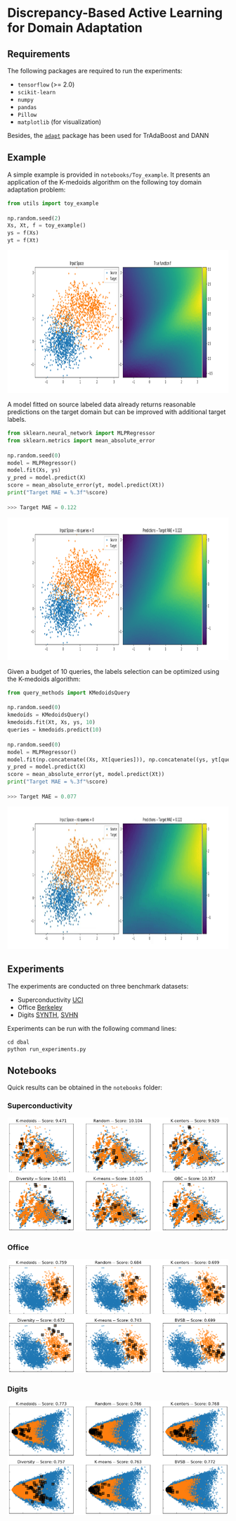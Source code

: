 # Discrepancy-Based Active Learning for Domain Adaptation

## Requirements

The following packages are required to run the experiments:
- `tensorflow` (>= 2.0)
- `scikit-learn`
- `numpy`
- `pandas`
- `Pillow`
- `matplotlib` (for visualization)

Besides, the [`adapt`](https://github.com/antoinedemathelin/adapt) package has been used for TrAdaBoost and DANN

## Example

A simple example is provided in `notebooks/Toy_example`. It presents an application of the K-medoids algorithm on the following toy domain adaptation problem:

```python
from utils import toy_example

np.random.seed(2)
Xs, Xt, f = toy_example()
ys = f(Xs)
yt = f(Xt)
```

<img src="images/toy_example.png" width="1200px" height="325px">

A model fitted on source labeled data already returns reasonable predictions on the target domain but can be improved with additional target labels.

```python
from sklearn.neural_network import MLPRegressor
from sklearn.metrics import mean_absolute_error

np.random.seed(0)
model = MLPRegressor()
model.fit(Xs, ys)
y_pred = model.predict(X)
score = mean_absolute_error(yt, model.predict(Xt))
print("Target MAE = %.3f"%score)

>>> Target MAE = 0.122
```

<img src="images/toy_example_2.png" width="1200px" height="325px">


Given a budget of 10 queries, the labels selection can be optimized using the K-medoids algorithm:

```python
from query_methods import KMedoidsQuery

np.random.seed(0)
kmedoids = KMedoidsQuery()
kmedoids.fit(Xt, Xs, ys, 10)
queries = kmedoids.predict(10)

np.random.seed(0)
model = MLPRegressor()
model.fit(np.concatenate((Xs, Xt[queries])), np.concatenate((ys, yt[queries])))
y_pred = model.predict(X)
score = mean_absolute_error(yt, model.predict(Xt))
print("Target MAE = %.3f"%score)

>>> Target MAE = 0.077
```

<img src="images/KMedoidsQuery.gif" width="1200px" height="325px">


## Experiments

The experiments are conducted on three benchmark datasets:
- Superconductivity [UCI](https://archive.ics.uci.edu/ml/datasets/superconductivty+data#)
- Office [Berkeley](https://people.eecs.berkeley.edu/~jhoffman/domainadapt/#datasets_code)
- Digits [SYNTH](http://yaroslav.ganin.net/),  [SVHN](http://ufldl.stanford.edu/housenumbers/)

Experiments can be run with the following command lines:

```
cd dbal
python run_experiments.py
```

## Notebooks

Quick results can be obtained in the `notebooks` folder:

### Superconductivity 

[![name](images/superconductivity.png)](https://github.com/antoinedemathelin/dbal/blob/master/notebooks/Superconductivity.ipynb)

### Office

[![name](images/office.png)](https://github.com/antoinedemathelin/dbal/blob/master/notebooks/Office.ipynb)

### Digits

[![name](images/digits.png)](https://github.com/antoinedemathelin/dbal/blob/master/notebooks/Digits.ipynb)

